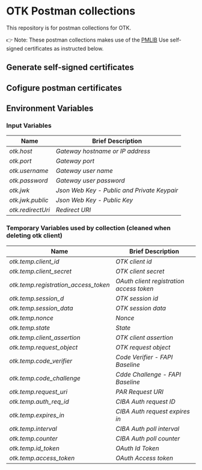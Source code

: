 # OTK Postman collections
This repository is for postman collections for OTK.

:point_right: Note: These postman collections makes use of the [PMLIB](https://github.com/joolfe/postman-util-lib) Use self-signed certificates as instructed below.

## Generate self-signed certificates

## Cofigure postman certificates



## Environment Variables

### Input Variables

Name | Brief Description
----- | -----------------
*otk.host* | *Gateway hostname or IP address*
*otk.port* | *Gateway port*
*otk.username* | *Gateway user name*
*otk.password* | *Gateway user password*
*otk.jwk* | *Json Web Key - Public and Private Keypair*
*otk.jwk.public* | *Json Web Key - Public Key*
*otk.redirectUri* | *Redirect URI*

### Temporary Variables used by collection (cleaned when deleting otk client)

Name | Brief Description
----- | -----------------
*otk.temp.client_id* | *OTK client id*
*otk.temp.client_secret* | *OTK client secret*
*otk.temp.registration_access_token* | *OAuth client registration access token*
*otk.temp.session_d* | *OTK session id*
*otk.temp.session_data* | *OTK session data*
*otk.temp.nonce* | *Nonce*
*otk.temp.state* | *State*
*otk.temp.client_assertion* | *OTK client assertion*
*otk.temp.request_object* | *OTK request object*
*otk.temp.code_verifier* | *Code Verifier - FAPI Baseline*
*otk.temp.code_challenge* | *Cdde Challenge - FAPI Baseline*
*otk.temp.request_uri* | *PAR Request URI*
*otk.temp.auth_req_id* | *CIBA Auth request ID*
*otk.temp.expires_in* | *CIBA Auth request expires in*
*otk.temp.interval* | *CIBA Auth poll interval*
*otk.temp.counter* | *CIBA Auth poll counter*
*otk.temp.id_token* | *OAuth Id Token*
*otk.temp.access_token* | *OAuth Access token*
